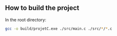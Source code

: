 ## How to build the project

In the root directory:

```bash
gcc -o build/projetC.exe ./src/main.c ./src/*/*.c
```
